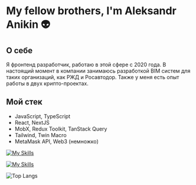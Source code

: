 # My fellow brothers, I'm Aleksandr Anikin 👽

## О себе

Я фронтенд разработчик, работаю в этой сфере с 2020 года. В настоящий момент в компании занимаюсь разработкой BIM систем для таких организаций, как РЖД и Росавтодор. Также у меня есть опыт работы в двух крипто-проектах.

## Мой стек

- JavaScript, TypeScript
- React, NextJS
- MobX, Redux Toolkit, TanStack Query
- Tailwind, Twin Macro
- MetaMask API, Web3 (немножко)

[![My Skills](https://skillicons.dev/icons?i=ts,js,nodejs,react,nextjs,tailwind,bash,html,css)](https://skillicons.dev)

[![My Skills](https://skillicons.dev/icons?i=vite,webpack)](https://skillicons.dev)

![Top Langs](https://github-readme-stats.vercel.app/api/top-langs/?username=arkpow1&layout=compact&theme=radical)


